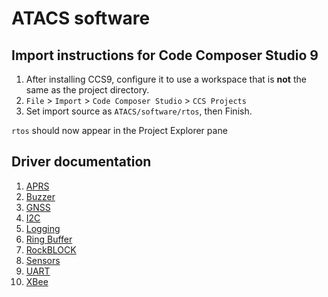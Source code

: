 # ATACS software
## Import instructions for Code Composer Studio 9
1. After installing CCS9, configure it to use a workspace that is **not** the same as the project directory.
2. `File` > `Import` > `Code Composer Studio` > `CCS Projects`
3. Set import source as `ATACS/software/rtos`, then Finish.

`rtos` should now appear in the Project Explorer pane

## Driver documentation
1. [APRS](./src/aprs/README.md)
2. [Buzzer](./src/buzzer/README.md)
3. [GNSS](./src/gnss/README.md)
4. [I2C](./src/I2C/README.md)
5. [Logging](./src/logging/README.md)
6. [Ring Buffer](./src/ring_buff/README.md)
7. [RockBLOCK](./src/RockBLOCK/README.md)
8. [Sensors](./src/Sensors/README.md)
9. [UART](./src/uart/README.md)
10. [XBee](./src/XBee/README.md)
